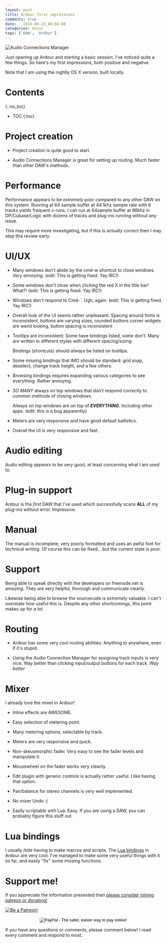 ```yaml
---
layout: post
title: Ardour first impressions
comments: true
date:   2016-08-23_08:04:08 
categories: music
tags: ['DAW', 'Ardour']
---
```


![Audio Connections Manager](/assets/Ardour/ACM.png)

Just opening up Ardour and starting a basic session, I've noticed quite a few things. So here's my first impressions, both positive and negative.

Note that I am using the nightly OS X version, built locally.

<!--more-->

# Contents
{:.no_toc}
* TOC
{:toc}

# Project creation

* Project creation is quite good to start.

* Audio Connections Manager is great for setting up routing. Much faster than other DAW's methods.

# Performance

Performance appears to be _extremely_ poor compared to any other DAW on this system. Running at 64 sample buffer at 44.1khz sample rate with 6 tracks yields frequent x-runs. I can run at 64sample buffer at 96khz in DP/Cubase/Logic with dozens of tracks and plug-ins running without any issue.

This may require more investigating, but if this is actually correct then I may stop this review early.

# UI/UX

* Many windows don't abide by the cmd-w shortcut to close windows. _Very annoying_. (edit: This is getting fixed. Yay IRC!)

* Some windows don't close when clicking the red X in the title bar! What?! (edit: This is getting fixed. Yay IRC!)

* Windows don't respond to Cmd-`. Ugh, again. (edit: This is getting fixed. Yay IRC!)

* Overall look of the UI seems rather unpleasant. Spacing around fonts is inconsistent, buttons are varying sizes, rounded buttons corner widgets are weird looking, button spacing is inconsistent

* Tooltips are inconsistent: Some have bindings listed, some don't. Many are written in different styles with different spacing/sizing.
    
   Bindings (shortcuts) should _always_ be listed on tooltips.

* Some missing bindings that IMO should be standard: grid snap, deselect, change track height, and a few others.

* Browsing bindings requires expanding various categories to see everything. Rather annoying.

* _SO MANY_ always on top windows that don't respond correctly to common methods of closing windows.

   Always on top windows are on top of __*EVERYTHING*__. Including other apps. (edit: this is a bug apparently)

* Meters are very responsive and have good default ballistics.

* Overall the UI is very responsive and fast.

# Audio editing

Audio editing _appears_ to be very good, at least concerning what I am used to.

# Plug-in support

Ardour is the _first_ DAW that I've used which successfully scans __ALL__ of my plug-ins without error. Impressive.

# Manual

The manual is incomplete, very poorly formatted and uses an awful font for technical writing. Of course this can be fixed... but the current state is poor.

# Support

Being able to speak directly with the developers on freenode.net is _amazing_. They are very helpful, thorough and communicate clearly.

Likewise being able to browse the sourcecode is extremely valuable. I can't overstate how useful this is. Despite any other shortcomings, this point makes up for _a lot_.

# Routing

* Ardour has some very cool routing abilities. Anything to anywhere, even if it's stupid.

* Using the Audio Connection Manager for assigning track inputs is very nice. Way better than clicking input/output buttons for each track. _Way better_

# Mixer

I already love the mixer in Ardour!

* Inline effects are AWESOME.

* Easy selection of metering point.

* Many metering options, selectable by track.

* Meters are very responsive and quick.

* Non-skeuomorphic fader. Very easy to see the fader levels and manipulate it.

* Mousewheel on the fader works very cleanly.

* Edit plugin with generic controls is actually rather useful. I like having that option.

* Pan/balance for stereo channels is very well implemented.

* No mixer Undo :(

* Easily scriptable with Lua. Easy. If you are using a DAW, you can probably figure this stuff out.

# Lua bindings

I usually _hate_ having to make macros and scripts. The [Lua bindings](http://manual.ardour.org/lua-scripting/brain_dump/) in Ardour are very cool. I've managed to make some very useful things with it so far, and easily "fix" some missing functions.

# Support me!

If you appreciate the information presented then <a href="/DonateNow/">please consider joining patreon or donating!</a>

<a href="https://www.patreon.com/bePatron?u=7465992"> <img class="patreon-button" src="/assets/Patreon.png" alt="Be a Patreon!"></a>

<form style="text-align: center;" action="https://www.paypal.com/cgi-bin/webscr" method="post" target="_top">
<input type="hidden" name="cmd" value="_s-xclick">
<input type="hidden" name="hosted_button_id" value="BR247JAZBTUJJ">
<input type="image" src="https://www.paypalobjects.com/en_US/i/btn/btn_donateCC_LG.gif" border="0" name="submit" alt="PayPal - The safer, easier way to pay online!">
<img alt="" border="0" src="https://www.paypalobjects.com/en_US/i/scr/pixel.gif" width="1" height="1">
</form>

If you have any questions or comments, please comment below! I read every comment and respond to most.